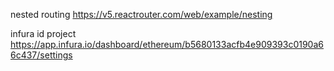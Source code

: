 nested routing
https://v5.reactrouter.com/web/example/nesting

infura id project
https://app.infura.io/dashboard/ethereum/b5680133acfb4e909393c0190a66c437/settings
